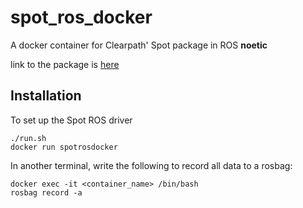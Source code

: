 # spot_ros_docker
A docker container for Clearpath' Spot package in ROS **noetic**

link to the package is [here](https://github.com/clearpathrobotics/spot_ros)

## Installation
To set up the Spot ROS driver 
```
./run.sh
docker run spotrosdocker
```

In another terminal, write the following to record all data to a rosbag:
```
docker exec -it <container_name> /bin/bash 
rosbag record -a

```